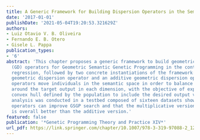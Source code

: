```yaml
---
title: A Generic Framework for Building Dispersion Operators in the Semantic Space
date: '2017-01-01'
publishDate: '2021-05-04T19:20:53.321629Z'
authors:
- Luiz Otavio V. B. Oliveira
- Fernando E. B. Otero
- Gisele L. Pappa
publication_types:
- '6'
abstract: 'This chapter proposes a generic framework to build geometric dispersion
  (GD) operators for Geometric Semantic Genetic Programming in the context of symbolic
  regression, followed by two concrete instantiations of the framework: a multiplicative
  geometric dispersion operator and an additive geometric dispersion operator. These
  operators move individuals in the semantic space in order to balance the population
  around the target output in each dimension, with the objective of expanding the
  convex hull defined by the population to include the desired output vector. An experimental
  analysis was conducted in a testbed composed of sixteen datasets showing that dispersion
  operators can improve GSGP search and that the multiplicative version of the operator
  is overall better than the additive version.'
featured: false
publication: '*Genetic Programming Theory and Practice XIV*'
url_pdf: https://link.springer.com/chapter/10.1007/978-3-319-97088-2_12
---
```


